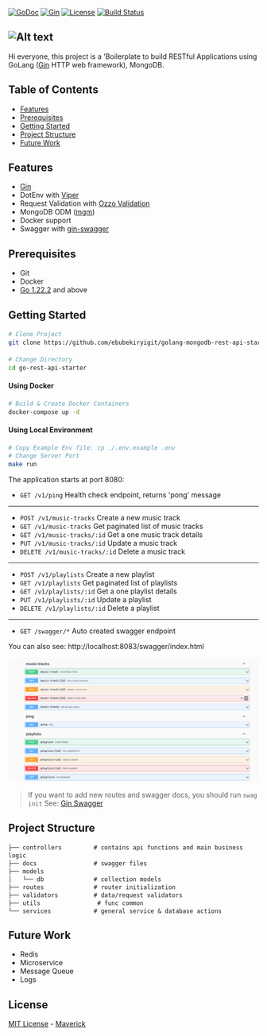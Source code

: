 [![GoDoc](https://img.shields.io/badge/go-reference-blue.svg?style=flat-square)](https://godoc.org/github.com/usk81/base65536)
[![Gin](https://img.shields.io/badge/go-reference-green.svg?style=flat-square)](https://gin-gonic.com/)
[![License](http://img.shields.io/badge/license-mit-blue.svg?style=flat-square)](https://github.com/usk81/base65536/blob/master/LICENSE)
[![Build Status](http://img.shields.io/travis/usk81/base65536.svg?style=flat-square)](https://travis-ci.org/usk81/base65536)


![Alt text](https://miro.medium.com/v2/resize:fit:472/1*WpUuwCQZWhVzP3X0Gibaqw.png)
----------------------------------------------------
Hi everyone, this project is a 'Boilerplate to build RESTful
Applications  using
GoLang ([Gin](https://github.com/gin-gonic/gin) HTTP web framework), MongoDB.


Table of Contents
-----------------

- [Features](#features)
- [Prerequisites](#prerequisites)
- [Getting Started](#getting-started)
- [Project Structure](#project-structure)
- [Future Work](#future-work)

Features
--------

- [Gin](https://github.com/gin-gonic/gin)
- DotEnv with [Viper](https://github.com/spf13/viper)
- Request Validation with [Ozzo Validation](https://github.com/go-ozzo/ozzo-validation)
- MongoDB ODM ([mgm](https://github.com/Kamva/mgm))
- Docker support
- Swagger with [gin-swagger](https://github.com/swaggo/gin-swagger)

Prerequisites
-------------

- Git
- Docker
- [Go 1.22.2](https://go.dev/doc/install) and above


Getting Started
---------------

```bash
# Clone Project
git clone https://github.com/ebubekiryigit/golang-mongodb-rest-api-starter.git go-rest-api-starter

# Change Directory
cd go-rest-api-starter
```

#### Using Docker

```bash
# Build & Create Docker Containers
docker-compose up -d
```

#### Using Local Environment

```bash
# Copy Example Env file: cp ./.env.example .env
# Change Server Port
make run
```

The application starts at port 8080:

- `GET /v1/ping` Health check endpoint, returns 'pong' message

---

- `POST /v1/music-tracks` Create a new music track
- `GET /v1/music-tracks` Get paginated list of music tracks
- `GET /v1/music-tracks/:id` Get a one music track details
- `PUT /v1/music-tracks/:id` Update a music track
- `DELETE /v1/music-tracks/:id` Delete a music track

---

- `POST /v1/playlists` Create a new playlist
- `GET /v1/playlists` Get paginated list of playlists
- `GET /v1/playlists/:id` Get a one playlist details
- `PUT /v1/playlists/:id` Update a playlist
- `DELETE /v1/playlists/:id` Delete a playlist
---

- `GET /swagger/*` Auto created swagger endpoint

You can also see: http://localhost:8083/swagger/index.html

![Alt text](images/image.png)

> If you want to add new routes and swagger docs, you should run ```swag init```
> See: [Gin Swagger](https://github.com/swaggo/gin-swagger)

Project Structure
-----------------

```
├── controllers         # contains api functions and main business logic
├── docs                # swagger files 
├── models              
│   └── db              # collection models
├── routes              # router initialization
├── validators          # data/request validators
├── utils                # func common
└── services            # general service & database actions
```

Future Work
-----------

- Redis
- Microservice
- Message Queue
- Logs

License
-------

[MIT License](LICENSE) - [Maverick](https://github.com/nhanlt1602)

